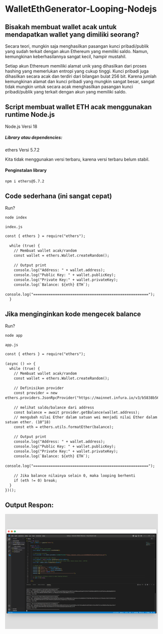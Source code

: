 # WalletEthGenerator-Looping-Nodejs

## Bisakah membuat wallet acak untuk mendapatkan wallet yang dimiliki seorang? 

Secara teori, mungkin saja menghasilkan pasangan kunci pribadi/publik yang sudah terkait dengan akun Ethereum yang memiliki saldo. Namun, kemungkinan keberhasilannya sangat kecil, hampir mustahil.

Setiap akun Ethereum memiliki alamat unik yang dihasilkan dari proses hashing yang memerlukan entropi yang cukup tinggi. Kunci pribadi juga dihasilkan secara acak dan terdiri dari bilangan bulat 256 bit. Karena jumlah kemungkinan alamat dan kunci pribadi yang mungkin sangat besar, sangat tidak mungkin untuk secara acak menghasilkan pasangan kunci pribadi/publik yang terkait dengan akun yang memiliki saldo.

## Script membuat wallet ETH acak menggunakan runtime Node.js

Node.js Versi 18

##### Library atau dependencies:
ethers Versi 5.7.2

Kita tidak menggunakan versi terbaru, karena versi terbaru belum stabil. 

#### Penginstalan library
```
npm i ethers@5.7.2
```

## Code sederhana (ini sangat cepat) 

Run? 
```
node index
```
`index.js`
```
const { ethers } = require("ethers");

  while (true) {
    // Membuat wallet acak/random
    const wallet = ethers.Wallet.createRandom();

    // Output print
    console.log("Address: " + wallet.address);
    console.log("Public Key: " + wallet.publicKey);
    console.log("Private Key:" + wallet.privateKey);
    console.log(`Balance: ${eth} ETH`);
    console.log("=====================================================");
  }
```
## Jika menginginkan kode mengecek balance

Run? 
```
node app
```
`app.js`
```
const { ethers } = require("ethers");

(async () => {
  while (true) {
    // Membuat wallet acak/random
    const wallet = ethers.Wallet.createRandom();

    // Definisikan provider
    const provider = new ethers.providers.JsonRpcProvider("https://mainnet.infura.io/v3/b5838b5679c54cacb756af57c51cc5e7");

    // melihat saldo/balance dari address
    const balance = await provider.getBalance(wallet.address);
    // mengubah nilai Ether dalam satuan wei menjadi nilai Ether dalam satuan ether. (10^18)
    const eth = ethers.utils.formatEther(balance);

    // Output print
    console.log("Address: " + wallet.address);
    console.log("Public Key: " + wallet.publicKey);
    console.log("Private Key:" + wallet.privateKey);
    console.log(`Balance: ${eth} ETH`);
    console.log("=====================================================");

    // Jika balance nilainya selain 0, maka looping berhenti
    if (eth != 0) break;
  }
})();
```

## Output Respon:

![](/download.png)
